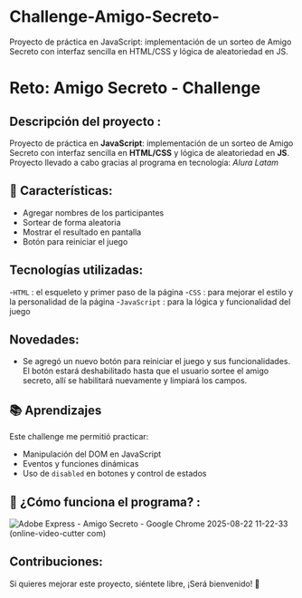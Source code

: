 # Challenge-Amigo-Secreto-
Proyecto de práctica en JavaScript: implementación de un sorteo de Amigo Secreto con interfaz sencilla en HTML/CSS y lógica de aleatoriedad en JS.
# Reto: Amigo Secreto - Challenge
## Descripción del proyecto :
Proyecto de práctica en **JavaScript**: implementación de un sorteo de Amigo Secreto con interfaz sencilla en **HTML/CSS** y lógica de aleatoriedad en **JS**. Proyecto llevado a cabo gracias al programa en tecnología: *Alura Latam*

## 📌 Características: 

- Agregar nombres de los participantes
- Sortear de forma aleatoria
- Mostrar el resultado en pantalla
- Botón para reiniciar el juego

## Tecnologías utilizadas:

-`HTML` : el esqueleto y primer paso de la página
-`CSS` : para mejorar el estilo y la personalidad de la página
-`JavaScript` : para la lógica y funcionalidad del juego

## Novedades:
- Se agregó un nuevo botón para reiniciar el juego y sus funcionalidades. El botón estará deshabilitado hasta que el usuario sortee el amigo secreto, allí se habilitará nuevamente y limpiará los campos.
 ## 📚 Aprendizajes  
Este challenge me permitió practicar:  
- Manipulación del DOM en JavaScript  
- Eventos y funciones dinámicas  
- Uso de `disabled` en botones y control de estados

## 📸 ¿Cómo funciona el programa? :

![Adobe Express - Amigo Secreto - Google Chrome 2025-08-22 11-22-33 (online-video-cutter com)](https://github.com/user-attachments/assets/4aac45d6-9c91-4898-9155-e384944f9c83)

  
## Contribuciones:
Si quieres mejorar este proyecto, siéntete libre, ¡Será bienvenido! 🙌
